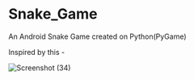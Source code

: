 # Snake_Game
An Android Snake Game created on Python(PyGame)

Inspired by this -

![Screenshot (34)](https://user-images.githubusercontent.com/81233807/115004857-e3f20600-9ec4-11eb-83f9-792f9c7f3007.png)


